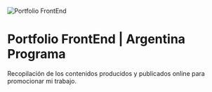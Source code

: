 ![Portfolio FrontEnd](https://i.imgur.com/AN4Kmry.png)
# Portfolio FrontEnd | Argentina Programa
Recopilación de los contenidos producidos y publicados online para promocionar mi trabajo.
